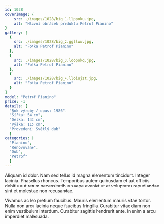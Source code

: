 ```yaml
---
id: 1028
coverImage: {
    src: ./images/1028/big_1.llppoku.jpg,
    alt: "Hlavní obrázek produktu Petrof Pianino"
}
gallery: [
  {
    src: ./images/1028/big_2.ggllww.jpg,
    alt: "Fotka Petrof Pianino"
  },
  {
    src: ./images/1028/big_3.loopokq.jpg,
    alt: "Fotka Petrof Pianino"
  },
  {
    src: ./images/1028/big_4.lloiujzt.jpg,
    alt: "Fotka Petrof Pianino"
  }
]
model: "Petrof Pianino"
price: -1
details: [
  "Rok výroby / opus: 1986",
  "Šířka: 54 cm",
  "Délka: 143 cm",
  "Výška: 115 cm",
  "Provedení: Světlý dub"
  ]
categories: [
  "Pianino",
  "Renovované",
  "Dub",
  "Petrof"
  ]
---
```


Aliquam id dolor. Nam sed tellus id magna elementum tincidunt. Integer lacinia. Phasellus rhoncus. Temporibus autem quibusdam et aut officiis debitis aut rerum necessitatibus saepe eveniet ut et voluptates repudiandae sint et molestiae non recusandae.

Vivamus ac leo pretium faucibus. Mauris elementum mauris vitae tortor. Nulla non arcu lacinia neque faucibus fringilla. Curabitur vitae diam non enim vestibulum interdum. Curabitur sagittis hendrerit ante. In enim a arcu imperdiet malesuada.